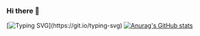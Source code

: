 ### Hi there 👋
 [![Typing SVG](https://readme-typing-svg.herokuapp.com?color=%23278DF7&size=21&multiline=true&lines=Welcome+to+my+profile+!)](https://git.io/typing-svg) 
 [![Anurag's GitHub stats](https://github-readme-stats.vercel.app/api?username=HoucemZribi&show_icons=true)](https://github.com/anuraghazra/github-readme-stats)
<!--
**HoucemZribi/HoucemZribi** is a ✨ _special_ ✨ repository because its `README.md` (this file) appears on your GitHub profile.

Here are some ideas to get you started:
[![Typing SVG](https://readme-typing-svg.herokuapp.com?color=%23278DF7&size=24&multiline=true&lines=Welcome+to+my+profile+!;I'm+Houcem+Zribi%2C+MERN+stack+developer+with+some+experience+in+mobile+development+with+React+Native+)](https://git.io/typing-svg)
- 🔭 I’m currently working on ...
- 🌱 I’m currently learning ...
- 👯 I’m looking to collaborate on ...
- 🤔 I’m looking for help with ...
- 💬 Ask me about ...
- 📫 How to reach me: ...
- 😄 Pronouns: ...
- ⚡ Fun fact: ...
-->
